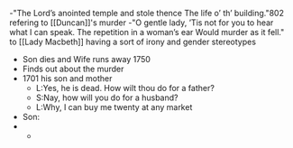 -"The Lord’s anointed temple and stole thence The life o’ th’ building."802 refering to [[Duncan]]'s murder
-"O gentle lady, ’Tis not for you to hear what I can speak. The repetition in a woman’s ear Would murder as it fell." to [[Lady Macbeth]] having a sort of irony and gender stereotypes
 - Son dies and Wife runs away 1750
 - Finds out about the murder
 - 1701 his son and mother
	 - L:Yes, he is dead. How wilt thou do for a father?
	 - S:Nay, how will you do for a husband?
	 - L:Why, I can buy me twenty at any market
 - Son:
 - 
	 - 
<!--stackedit_data:
eyJoaXN0b3J5IjpbLTE3MTkwOTA3MzgsMTc3ODU5MTEwMiwtMz
M0ODcxMzAyXX0=
-->